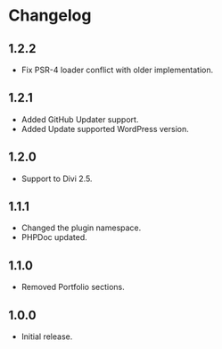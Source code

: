 # Changelog #

## 1.2.2 ##
* Fix PSR-4 loader conflict with older implementation.  

## 1.2.1 ##
* Added GitHub Updater support.  
* Added Update supported WordPress version.  

## 1.2.0 ##
* Support to Divi 2.5.  

## 1.1.1 ##
* Changed the plugin namespace.  
* PHPDoc updated.  

## 1.1.0 ##
* Removed Portfolio sections.  

## 1.0.0 ##
* Initial release.
